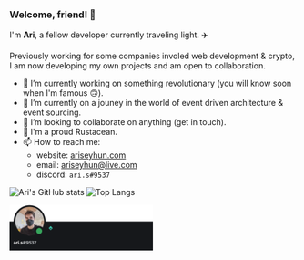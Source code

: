 ### Welcome, friend! 🚀

I'm **Ari**, a fellow developer currently traveling light. ✈️

Previously working for some companies involed web development & crypto, I am now developing my own projects and am open to collaboration.

- 🔭 I’m currently working on something revolutionary (you will know soon when I'm famous 🙃).
- 🌱 I’m currently on a jouney in the world of event driven architecture & event sourcing.
- 👯 I’m looking to collaborate on anything (get in touch).
- 🦀 I'm a proud Rustacean.
- 📫 How to reach me:
  - website: [ariseyhun.com](https://www.ariseyhun.com)
  - email: [ariseyhun@live.com](mailto:ariseyhun@live.com.au)
  - discord: `ari.s#9537`


![Ari's GitHub stats](https://github-readme-stats.vercel.app/api?username=tqwewe&count_private=true&show_icons=true&theme=github_dark) ![Top Langs](https://github-readme-stats.vercel.app/api/top-langs/?username=tqwewe&layout=compact&theme=github_dark&hide=html,css)

<a href="https://discordapp.com/users/232034545774362624">
  <img src="discord.png" width="50%" />
</a>
